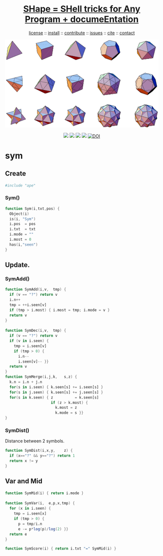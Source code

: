 <a name=top>
<h1 align=center>
   <a href="https://github.com/timm/shape/blob/master/README.md#top">
     SHape = SHell tricks  for Any Program + documeEntation
   </a>
</h1>
<p align=center>
   <a    href="https://github.com/timm/shape/blob/master/LICENSE.md#top">license</a>
   :: <a href="https://github.com/timm/shape/blob/master/INSTALL.md#top">install</a>
   :: <a href="https://github.com/timm/shape/blob/master/CONTRIBUTE.md#top">contribute</a>
   :: <a href="https://github.com/timm/shape/issues">issues</a>
   :: <a href="https://github.com/timm/shape/blob/master/CITATION.md#top">cite</a>
   :: <a href="https://github.com/timm/shape/blob/master/CONTACT.md#top">contact</a>
</p>
<p align=center>
   <img width=600 src="https://github.com/timm/misc/blob/master/odd/etc/img/solidgallery.gif">
</p>
<p align=center>
   <img src="https://img.shields.io/badge/language-gawk-orange">
   <img src="https://img.shields.io/badge/purpose-ai,se-blueviolet">
   <img src="https://img.shields.io/badge/platform-mac,*nux-informational">
   <a href="https://travis-ci.org/github/timm/shape"> <img src="https://travis-ci.org/timm/shape.svg?branch=master"></a>
   <a href="https://doi.org/10.5281/zenodo.3887420"><img src="https://zenodo.org/badge/DOI/10.5281/zenodo.3887420.svg" alt="DOI"></a>
</p>

# sym

## Create

```awk
#include "ape"
```
### Sym()

```awk
function Sym(i,txt,pos) { 
  Object(i)
  is(i, "Sym")
  i.pos  = pos
  i.txt  = txt
  i.mode = ""
  i.most = 0
  has(i,"seen") 
}
```
## Update.

### SymAdd()

```awk
function SymAdd(i,v,  tmp) {
  if (v == "?") return v
  i.n++
  tmp = ++i.seen[v]
  if (tmp > i.most) { i.most = tmp; i.mode = v }
  return v 
}
  
function SymDec(i,v,  tmp) {
  if (v == "?") return v
  if (v in i.seen) {
    tmp = i.seen[v]
    if (tmp > 0) {
      i.n--
      i.seen[v]-- }}
  return v 
}
function SymMerge(i,j,k,   s,z) {
  k.n = i.n + j.n
  for(s in i.seen) { k.seen[s] += i.seen[s] }
  for(s in j.seen) { k.seen[s] += j.seen[s] }
  for(s in k.seen) { z          = k.seen[s]
                     if (z > k.most) {
                       k.most = z
                       k.mode = s }}
}
```
### SymDist()

Distance between 2 symbols.

```awk
function SymDist(i,x,y,    z) {
  if (x=="?" && y=="?") return 1
  return x != y 
}
```
## Var and Mid

```awk      
function SymMid(i) { return i.mode }  

function SymVar(i,  e,p,x,tmp) {
  for (x in i.seen) {
    tmp = i.seen[x]
    if (tmp > 0) {
      p = tmp/i.n
      e -= p*log(p)/log(2) }}
  return e
}
```
```awk
function SymScore(i) { return i.txt "=" SymMid(i) }
```
